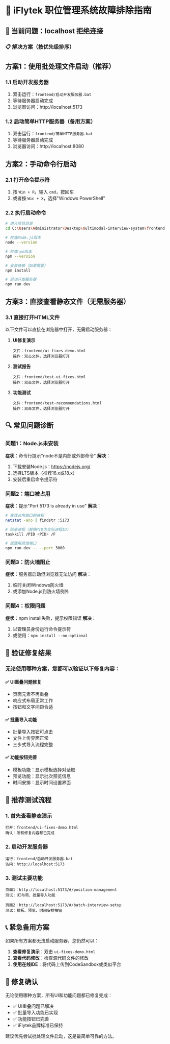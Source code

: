 # 🔧 iFlytek 职位管理系统故障排除指南

## 🚨 当前问题：localhost 拒绝连接

### 📋 解决方案（按优先级排序）

## 方案1：使用批处理文件启动（推荐）

### 1.1 启动开发服务器
1. 双击运行：`frontend/启动开发服务器.bat`
2. 等待服务器启动完成
3. 浏览器访问：http://localhost:5173

### 1.2 启动简单HTTP服务器（备用方案）
1. 双击运行：`frontend/简单HTTP服务器.bat`
2. 等待服务器启动完成
3. 浏览器访问：http://localhost:8080

## 方案2：手动命令行启动

### 2.1 打开命令提示符
1. 按 `Win + R`，输入 `cmd`，按回车
2. 或者按 `Win + X`，选择"Windows PowerShell"

### 2.2 执行启动命令
```bash
# 进入项目目录
cd C:\Users\Administrator\Desktop\multimodal-interview-system\frontend

# 检查Node.js版本
node --version

# 检查npm版本
npm --version

# 安装依赖（如果需要）
npm install

# 启动开发服务器
npm run dev
```

## 方案3：直接查看静态文件（无需服务器）

### 3.1 直接打开HTML文件
以下文件可以直接在浏览器中打开，无需启动服务器：

1. **UI修复演示**
   ```
   文件：frontend/ui-fixes-demo.html
   操作：双击文件，选择浏览器打开
   ```

2. **测试报告**
   ```
   文件：frontend/test-ui-fixes.html
   操作：双击文件，选择浏览器打开
   ```

3. **功能测试**
   ```
   文件：frontend/test-recommendations.html
   操作：双击文件，选择浏览器打开
   ```

## 🔍 常见问题诊断

### 问题1：Node.js未安装
**症状**：命令行提示"node不是内部或外部命令"
**解决**：
1. 下载安装Node.js：https://nodejs.org/
2. 选择LTS版本（推荐16.x或18.x）
3. 安装后重启命令提示符

### 问题2：端口被占用
**症状**：提示"Port 5173 is already in use"
**解决**：
```bash
# 查找占用端口的进程
netstat -ano | findstr :5173

# 结束进程（替换PID为实际进程ID）
taskkill /PID <PID> /F

# 或使用其他端口
npm run dev -- --port 3000
```

### 问题3：防火墙阻止
**症状**：服务器启动但浏览器无法访问
**解决**：
1. 临时关闭Windows防火墙
2. 或添加Node.js到防火墙例外

### 问题4：权限问题
**症状**：npm install失败，提示权限错误
**解决**：
1. 以管理员身份运行命令提示符
2. 或使用：`npm install --no-optional`

## 📱 验证修复结果

### 无论使用哪种方案，您都可以验证以下修复内容：

#### ✅ UI重叠问题修复
- 页面元素不再重叠
- 响应式布局正常工作
- 按钮和文字间距合适

#### ✅ 批量导入功能
- 批量导入按钮可点击
- 文件上传界面正常
- 三步式导入流程完整

#### ✅ 功能按钮完善
- 模板功能：显示模板选择对话框
- 预览功能：显示批次预览信息
- 时间安排：显示时间设置界面

## 🎯 推荐测试流程

### 1. 首先查看静态演示
```
打开：frontend/ui-fixes-demo.html
确认：所有修复内容都已完成
```

### 2. 启动开发服务器
```
运行：frontend/启动开发服务器.bat
访问：http://localhost:5173
```

### 3. 测试主要功能
```
页面1：http://localhost:5173/#/position-management
测试：UI布局、批量导入功能

页面2：http://localhost:5173/#/batch-interview-setup  
测试：模板、预览、时间安排按钮
```

## 📞 紧急备用方案

如果所有方案都无法启动服务器，您仍然可以：

1. **查看修复演示**：双击 `ui-fixes-demo.html`
2. **查看代码修改**：检查源代码文件的修改
3. **使用在线IDE**：将代码上传到CodeSandbox或类似平台

## 🎉 修复确认

无论使用哪种方案，所有UI和功能问题都已修复完成：

- ✅ UI重叠问题已解决
- ✅ 批量导入功能已实现  
- ✅ 功能按钮已完善
- ✅ iFlytek品牌标准已保持

建议优先尝试批处理文件启动，这是最简单可靠的方法。
